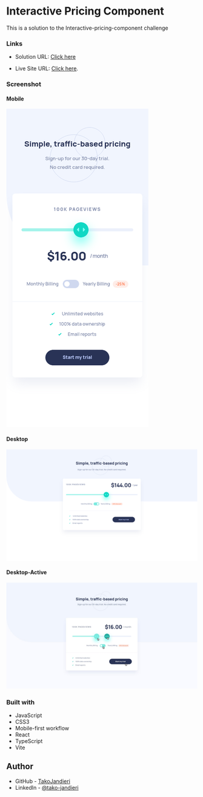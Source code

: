 # Interactive Pricing Component

This is a solution to the Interactive-pricing-component challenge

### Links

- Solution URL: [Click here](https://github.com/TakoJandieri/Interactive-pricing-component.git)

- Live Site URL: [Click here](https://takojandieri.github.io/Interactive-pricing-component/).



### Screenshot

#### Mobile
![WebPage Preview](/public/previews/mobileView.png)

#### Desktop
![WebPage Preview](/public/previews/desktopView.png)

#### Desktop-Active
![WebPage Preview](/public/previews/active-states.jpg)

### Built with

- JavaScript
- CSS3
- Mobile-first workflow
- React
- TypeScript
- Vite

## Author

- GitHub - [TakoJandieri](https://github.com/TakoJandieri)
- LinkedIn - [@tako-jandieri](https://www.linkedin.com/in/tako-jandieri/)
